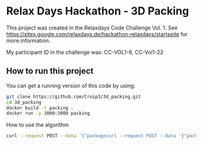 # Relax Days Hackathon - 3D Packing

This project was created in the Relaxdays Code Challenge Vol. 1. See https://sites.google.com/relaxdays.de/hackathon-relaxdays/startseite for more information.

My participant ID in the challenge was: CC-VOL1-9, CC-Vol1-22

## How to run this project

You can get a running version of this code by using:

```bash
git clone https://github.com/Croip3/3d_packing.git
cd 3d_packing
docker build -t packing .
docker run -p 3000:3000 packing
```

How to use the algorithm

```bash
curl --request POST --data '{"packagecurl --request POST --data '{"package_types":[{"dimensions":[10,20,15],"cost":10},{"dimensions":[10,10,10],"cost":5}],"articles":[[10,10,5],[5,5,5],[9,4,5],[10,20,10],[10,10,10]]}' http://localhost/

```
